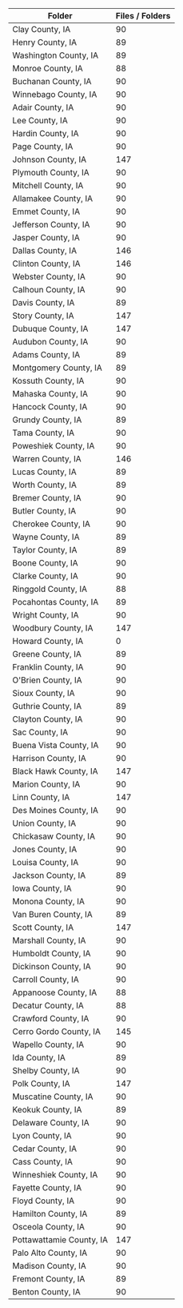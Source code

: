 | Folder                   |   Files / Folders |
|--------------------------|-------------------|
| Clay County, IA          |                90 |
| Henry County, IA         |                89 |
| Washington County, IA    |                89 |
| Monroe County, IA        |                88 |
| Buchanan County, IA      |                90 |
| Winnebago County, IA     |                90 |
| Adair County, IA         |                90 |
| Lee County, IA           |                90 |
| Hardin County, IA        |                90 |
| Page County, IA          |                90 |
| Johnson County, IA       |               147 |
| Plymouth County, IA      |                90 |
| Mitchell County, IA      |                90 |
| Allamakee County, IA     |                90 |
| Emmet County, IA         |                90 |
| Jefferson County, IA     |                90 |
| Jasper County, IA        |                90 |
| Dallas County, IA        |               146 |
| Clinton County, IA       |               146 |
| Webster County, IA       |                90 |
| Calhoun County, IA       |                90 |
| Davis County, IA         |                89 |
| Story County, IA         |               147 |
| Dubuque County, IA       |               147 |
| Audubon County, IA       |                90 |
| Adams County, IA         |                89 |
| Montgomery County, IA    |                89 |
| Kossuth County, IA       |                90 |
| Mahaska County, IA       |                90 |
| Hancock County, IA       |                90 |
| Grundy County, IA        |                89 |
| Tama County, IA          |                90 |
| Poweshiek County, IA     |                90 |
| Warren County, IA        |               146 |
| Lucas County, IA         |                89 |
| Worth County, IA         |                89 |
| Bremer County, IA        |                90 |
| Butler County, IA        |                90 |
| Cherokee County, IA      |                90 |
| Wayne County, IA         |                89 |
| Taylor County, IA        |                89 |
| Boone County, IA         |                90 |
| Clarke County, IA        |                90 |
| Ringgold County, IA      |                88 |
| Pocahontas County, IA    |                89 |
| Wright County, IA        |                90 |
| Woodbury County, IA      |               147 |
| Howard County, IA        |                 0 |
| Greene County, IA        |                89 |
| Franklin County, IA      |                90 |
| O'Brien County, IA       |                90 |
| Sioux County, IA         |                90 |
| Guthrie County, IA       |                89 |
| Clayton County, IA       |                90 |
| Sac County, IA           |                90 |
| Buena Vista County, IA   |                90 |
| Harrison County, IA      |                90 |
| Black Hawk County, IA    |               147 |
| Marion County, IA        |                90 |
| Linn County, IA          |               147 |
| Des Moines County, IA    |                90 |
| Union County, IA         |                90 |
| Chickasaw County, IA     |                90 |
| Jones County, IA         |                90 |
| Louisa County, IA        |                90 |
| Jackson County, IA       |                89 |
| Iowa County, IA          |                90 |
| Monona County, IA        |                90 |
| Van Buren County, IA     |                89 |
| Scott County, IA         |               147 |
| Marshall County, IA      |                90 |
| Humboldt County, IA      |                90 |
| Dickinson County, IA     |                90 |
| Carroll County, IA       |                90 |
| Appanoose County, IA     |                88 |
| Decatur County, IA       |                88 |
| Crawford County, IA      |                90 |
| Cerro Gordo County, IA   |               145 |
| Wapello County, IA       |                90 |
| Ida County, IA           |                89 |
| Shelby County, IA        |                90 |
| Polk County, IA          |               147 |
| Muscatine County, IA     |                90 |
| Keokuk County, IA        |                89 |
| Delaware County, IA      |                90 |
| Lyon County, IA          |                90 |
| Cedar County, IA         |                90 |
| Cass County, IA          |                90 |
| Winneshiek County, IA    |                90 |
| Fayette County, IA       |                90 |
| Floyd County, IA         |                90 |
| Hamilton County, IA      |                89 |
| Osceola County, IA       |                90 |
| Pottawattamie County, IA |               147 |
| Palo Alto County, IA     |                90 |
| Madison County, IA       |                90 |
| Fremont County, IA       |                89 |
| Benton County, IA        |                90 |